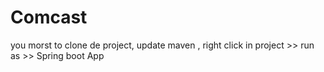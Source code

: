 # Comcast




you morst  to   clone de project, update  maven , right  click  in project  >> run as >> Spring boot App
